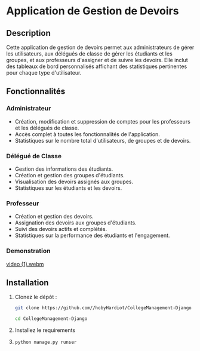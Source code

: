 # Application de Gestion de Devoirs

## Description
Cette application de gestion de devoirs permet aux administrateurs de gérer les utilisateurs, aux délégués de classe de gérer les étudiants et les groupes, et aux professeurs d'assigner et de suivre les devoirs. Elle inclut des tableaux de bord personnalisés affichant des statistiques pertinentes pour chaque type d'utilisateur.

## Fonctionnalités

### Administrateur
- Création, modification et suppression de comptes pour les professeurs et les délégués de classe.
- Accès complet à toutes les fonctionnalités de l'application.
- Statistiques sur le nombre total d'utilisateurs, de groupes et de devoirs.

### Délégué de Classe
- Gestion des informations des étudiants.
- Création et gestion des groupes d'étudiants.
- Visualisation des devoirs assignés aux groupes.
- Statistiques sur les étudiants et les devoirs.

### Professeur
- Création et gestion des devoirs.
- Assignation des devoirs aux groupes d'étudiants.
- Suivi des devoirs actifs et complétés.
- Statistiques sur la performance des étudiants et l'engagement.

### Demonstration
[video (1).webm](https://github.com/user-attachments/assets/f49ffb85-3ba3-4a45-8ae3-7d0d44747270)

## Installation

1. Clonez le dépôt :
   ```bash
   git clone https://github.com//hobyHardiot/CollegeManagement-Django
   
   cd CollegeManagement-Django

2. Installez le requirements
3. 
   ```bash
   python manage.py runser
   
